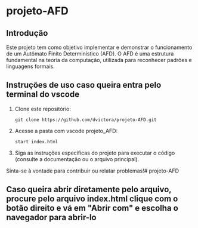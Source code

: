 # projeto-AFD

## Introdução

Este projeto tem como objetivo implementar e demonstrar o funcionamento de um Autômato Finito Determinístico (AFD). O AFD é uma estrutura fundamental na teoria da computação, utilizada para reconhecer padrões e linguagens formais.

## Instruções de uso caso queira entra pelo terminal do vscode

1. Clone este repositório:
   ```
   git clone https://github.com/dvictora/projeto-AFD.git
   ```
2. Acesse a pasta com vscode projeto_AFD:
   ```
   start index.html
   ```
3. Siga as instruções específicas do projeto para executar o código (consulte a documentação ou o arquivo principal).

Sinta-se à vontade para contribuir ou relatar problemas!# projeto-AFD

## Caso queira abrir diretamente pelo arquivo, procure pelo arquivo index.html clique com o botão direito e vá em "Abrir com" e escolha o navegador para abrir-lo